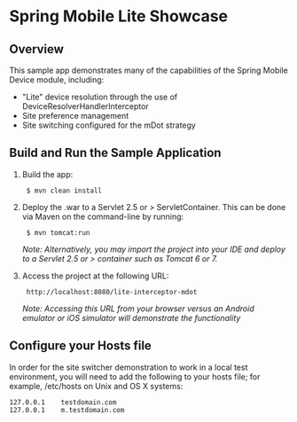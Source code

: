 # Spring Mobile Lite Showcase

## Overview

This sample app demonstrates many of the capabilities of the Spring Mobile Device module, including:

* "Lite" device resolution through the use of DeviceResolverHandlerInterceptor
* Site preference management
* Site switching configured for the mDot strategy

## Build and Run the Sample Application

1. Build the app:

		$ mvn clean install

2. Deploy the .war to a Servlet 2.5 or > ServletContainer. This can be done via Maven on the command-line by running:

		$ mvn tomcat:run

	_Note: Alternatively, you may import the project into your IDE and deploy to a Servlet 2.5 or > container such as Tomcat 6 or 7._

3. Access the project at the following URL:

		http://localhost:8080/lite-interceptor-mdot

	_Note: Accessing this URL from your browser versus an Android emulator or iOS simulator will demonstrate the functionality_

## Configure your Hosts file

In order for the site switcher demonstration to work in a local test environment, you will need to add the following to your hosts file; for example, /etc/hosts on Unix and OS X systems:

	127.0.0.1    testdomain.com 
	127.0.0.1    m.testdomain.com
